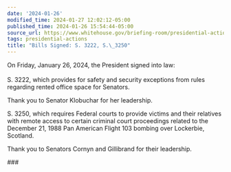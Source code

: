 ```yaml
---
date: '2024-01-26'
modified_time: 2024-01-27 12:02:12-05:00
published_time: 2024-01-26 15:54:44-05:00
source_url: https://www.whitehouse.gov/briefing-room/presidential-actions/2024/01/26/bills-signed-s-3222-s-3250/
tags: presidential-actions
title: "Bills Signed: S. 3222, S.\_3250"
---
```

 
On Friday, January 26, 2024, the President signed into law:  
   
S. 3222, which provides for safety and security exceptions from rules
regarding rented office space for Senators.

Thank you to Senator Klobuchar for her leadership.

S. 3250, which requires Federal courts to provide victims and their
relatives with remote access to certain criminal court proceedings
related to the December 21, 1988 Pan American Flight 103 bombing over
Lockerbie, Scotland.  
  
Thank you to Senators Cornyn and Gillibrand for their leadership.

\###
